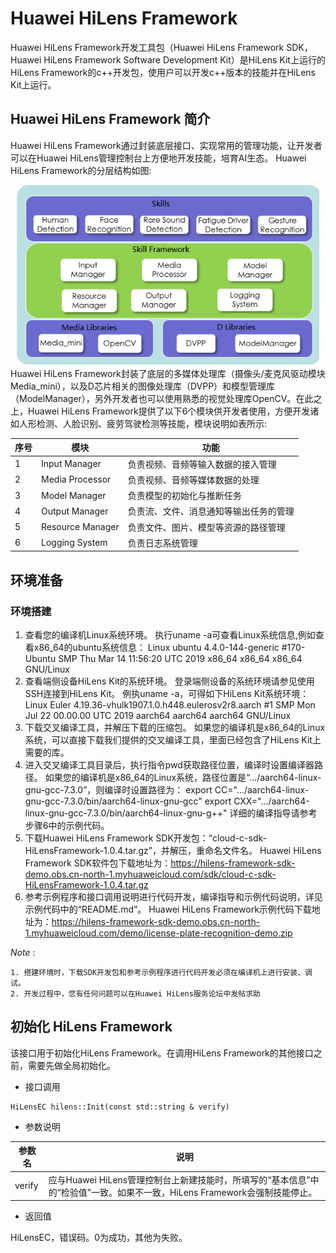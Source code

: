 # Huawei HiLens Framework
Huawei HiLens Framework开发工具包（Huawei HiLens Framework SDK，Huawei HiLens Framework Software Development Kit）是HiLens Kit上运行的HiLens Framework的c++开发包，使用户可以开发c++版本的技能并在HiLens Kit上运行。

## Huawei HiLens Framework 简介

Huawei HiLens Framework通过封装底层接口、实现常用的管理功能，让开发者可以在Huawei HiLens管理控制台上方便地开发技能，培育AI生态。
Huawei HiLens Framework的分层结构如图:
<div align="center">
<img src="HiLens_Framework.png"/>
</div>
Huawei HiLens Framework封装了底层的多媒体处理库（摄像头/麦克风驱动模块Media_mini），以及D芯片相关的图像处理库（DVPP）和模型管理库（ModelManager），另外开发者也可以使用熟悉的视觉处理库OpenCV。在此之上，Huawei HiLens Framework提供了以下6个模块供开发者使用，方便开发诸如人形检测、人脸识别、疲劳驾驶检测等技能，模块说明如表所示:


| 序号 | 模块 | 功能 |
| --- | --- | --- |
| 1 | Input Manager | 负责视频、音频等输入数据的接入管理|
| 2 | Media Processor | 负责视频、音频等媒体数据的处理 |
| 3 | Model Manager | 负责模型的初始化与推断任务 |
| 4 | Output Manager | 负责流、文件、消息通知等输出任务的管理 |
| 5 | Resource Manager | 负责文件、图片、模型等资源的路径管理 |
| 6 | Logging System | 负责日志系统管理 |

## 环境准备

### 环境搭建

1.	查看您的编译机Linux系统环境。
执行uname -a可查看Linux系统信息,例如查看x86_64的ubuntu系统信息：
Linux ubuntu 4.4.0-144-generic #170-Ubuntu SMP Thu Mar 14 11:56:20 UTC 2019 x86_64 x86_64 x86_64 GNU/Linux
2.	查看端侧设备HiLens Kit的系统环境。
登录端侧设备的系统环境请参见使用SSH连接到HiLens Kit。
例执uname -a，可得如下HiLens Kit系统环境：
Linux Euler 4.19.36-vhulk1907.1.0.h448.eulerosv2r8.aarch #1 SMP Mon Jul 22 00.00.00 UTC 2019 aarch64 aarch64 aarch64 GNU/Linux
3.	下载交叉编译工具，并解压下载的压缩包。
如果您的编译机是x86_64的Linux系统，可以直接下载我们提供的交叉编译工具，里面已经包含了HiLens Kit上需要的库。
4.	进入交叉编译工具目录后，执行指令pwd获取路径位置，编译时设置编译器路径。
如果您的编译机是x86_64的Linux系统，路径位置是“.../aarch64-linux-gnu-gcc-7.3.0”，则编译时设置路径为：
export CC=".../aarch64-linux-gnu-gcc-7.3.0/bin/aarch64-linux-gnu-gcc"
export CXX=".../aarch64-linux-gnu-gcc-7.3.0/bin/aarch64-linux-gnu-g++"
详细的编译指导请参考步骤6中的示例代码。
5.	下载Huawei HiLens Framework SDK开发包：“cloud-c-sdk-HiLensFramework-1.0.4.tar.gz”，并解压，重命名文件名。
Huawei HiLens Framework SDK软件包下载地址为：https://hilens-framework-sdk-demo.obs.cn-north-1.myhuaweicloud.com/sdk/cloud-c-sdk-HiLensFramework-1.0.4.tar.gz
6.	参考示例程序和接口调用说明进行代码开发，编译指导和示例代码说明，详见示例代码中的“README.md”。
Huawei HiLens Framework示例代码下载地址为：https://hilens-framework-sdk-demo.obs.cn-north-1.myhuaweicloud.com/demo/license-plate-recognition-demo.zip

*Note* :  
    
    1. 搭建环境时，下载SDK开发包和参考示例程序进行代码开发必须在编译机上进行安装、调试。
    2. 开发过程中，您有任何问题可以在Huawei HiLens服务论坛中发帖求助

## 初始化 HiLens Framework 

该接口用于初始化HiLens Framework。在调用HiLens Framework的其他接口之前，需要先做全局初始化。

* 接口调用

```
HiLensEC hilens::Init(const std::string & verify)
```

* 参数说明

| 参数名 |  说明|
| --- | --- | 
|verify | 应与Huawei HiLens管理控制台上新建技能时，所填写的“基本信息”中的“检验值”一致。如果不一致，HiLens Framework会强制技能停止。|

* 返回值 

HiLensEC，错误码。0为成功，其他为失败。